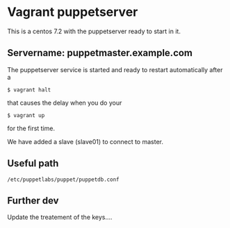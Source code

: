 # Vagrant puppetserver

This is a centos 7.2 with the puppetserver ready to start in it.

## Servername: puppetmaster.example.com

The puppetserver service is started and ready to restart automatically after a 
```
$ vagrant halt
```

that causes the delay when you do your

```
$ vagrant up
```

for the first time.

We have added a slave (slave01) to connect to master. 

## Useful path

```
/etc/puppetlabs/puppet/puppetdb.conf
```


## Further dev

Update the treatement of the keys....


